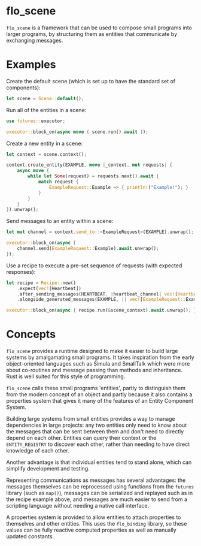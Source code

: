 
# flo_scene

`flo_scene` is a framework that can be used to compose small programs into larger programs, by structuring them
as entities that communicate by exchanging messages.

# Examples

Create the default scene (which is set up to have the standard set of components):

```Rust
let scene = Scene::default();
```

Run all of the entities in a scene:

```Rust
use futures::executor;

executor::block_on(async move { scene.run().await });
```

Create a new entity in a scene:

```Rust
let context = scene.context();

context.create_entity(EXAMPLE, move |_context, mut requests| {
    async move {
        while let Some(request) = requests.next().await {
            match request {
                ExampleRequest::Example => { println!("Example!"); }
            }
        }
    }
}).unwrap();
```

Send messages to an entity within a scene:

```Rust
let mut channel = context.send_to::<ExampleRequest>(EXAMPLE).unwrap();

executor::block_on(async { 
    channel.send(ExampleRequest::Example).await.unwrap();
});
```

Use a recipe to execute a pre-set sequence of requests (with expected responses):

```Rust
let recipe = Recipe::new()
    .expect(vec![Heartbeat])
    .after_sending_messages(HEARTBEAT, |heartbeat_channel| vec![HeartbeatRequest::RequestHeartbeat(heartbeat_channel)])
    .alongside_generated_messages(EXAMPLE, || vec![ExampleRequest::Example]);

executor::block_on(async { recipe.run(&scene_context).await.unwrap(); });
```

# Concepts

`flo_scene` provides a runtime designed to make it easier to build large systems by amalgamating small programs. It takes
inspiration from the early object-oriented languages such as Simula and SmallTalk which were more about co-routines and
message passing than methods and inheritance. Rust is well suited for this style of programming.

`flo_scene` calls these small programs 'entities', partly to distinguish them from the modern concept of an object and
partly because it also contains a properties system that gives it many of the features of an Entity Component System.

Building large systems from small entities provides a way to manage dependencies in large projects: any two entities 
only need to know about the messages that can be sent between them and don't need to directly depend on each other.
Entities can query their context or the `ENTITY_REGISTRY` to discover each other, rather than needing to have
direct knowledge of each other.

Another advantage is that individual entities tend to stand alone, which can simplify development and testing.

Representing communications as messages has several advantages: the messages themselves can be reprocessed using
functions from the `futures` library (such as `map()`), messages can be serialized and replayed such as in the recipe
example above, and messages are much easier to send from a scripting language without needing a native call interface.

A properties system is provided to allow entities to attach properties to themselves and other entities. This uses the
`flo_binding` library, so these values can be fully reactive computed properties as well as manually updated constants.

